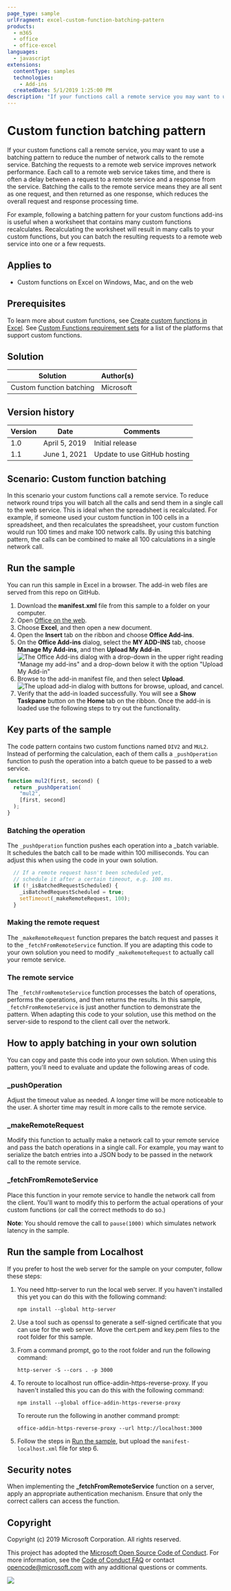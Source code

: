 ```yaml
---
page_type: sample
urlFragment: excel-custom-function-batching-pattern
products:
  - m365
  - office
  - office-excel
languages:
  - javascript
extensions:
  contentType: samples
  technologies:
    - Add-ins
  createdDate: 5/1/2019 1:25:00 PM
description: "If your functions call a remote service you may want to use a batching pattern to reduce the number of network calls to the service."
---
```


# Custom function batching pattern

If your custom functions call a remote service, you may want to use a batching pattern to reduce the number of network calls to the remote service. Batching the requests to a remote web service improves network performance. Each call to a remote web service takes time, and there is often a delay between a request to a remote service and a response from the service. Batching the calls to the remote service means they are all sent as one request, and then returned as one response, which reduces the overall request and response processing time. 

For example, following a batching pattern for your custom functions add-ins is useful when a worksheet that contains many custom functions recalculates. Recalculating the worksheet will result in many calls to your custom functions, but you can batch the resulting requests to a remote web service into one or a few requests. 

## Applies to

- Custom functions on Excel on Windows, Mac, and on the web

## Prerequisites

To learn more about custom functions, see [Create custom functions in Excel](https://learn.microsoft.com/office/dev/add-ins/excel/custom-functions-overview). See [Custom Functions requirement sets](https://learn.microsoft.com/office/dev/add-ins/reference/requirement-sets/custom-functions-requirement-sets) for a list of the platforms that support custom functions.

## Solution

Solution | Author(s)
---------|----------
Custom function batching | Microsoft

## Version history

Version  | Date | Comments
---------| -----| --------
1.0  | April 5, 2019 | Initial release
1.1 | June 1, 2021 | Update to use GitHub hosting

## Scenario: Custom function batching

In this scenario your custom functions call a remote service. To reduce network round trips you will batch all the calls and send them in a single call to the web service. This is ideal when the spreadsheet is recalculated. For example, if someone used your custom function in 100 cells in a spreadsheet, and then recalculates the spreadsheet, your custom function would run 100 times and make 100 network calls. By using this batching pattern, the calls can be combined to make all 100 calculations in a single network call.

## Run the sample

You can run this sample in Excel in a browser. The add-in web files are served from this repo on GitHub.
1. Download the **manifest.xml** file from this sample to a folder on your computer.
1. Open [Office on the web](https://office.live.com/).
1. Choose **Excel**, and then open a new document.
1. Open the **Insert** tab on the ribbon and choose **Office Add-ins**.
1. On the **Office Add-ins** dialog, select the **MY ADD-INS** tab, choose **Manage My Add-ins**, and then **Upload My Add-in**.
   ![The Office Add-ins dialog with a drop-down in the upper right reading "Manage my add-ins" and a drop-down below it with the option "Upload My Add-in"](../../Samples/images/office-add-ins-my-account.png)
1. Browse to the add-in manifest file, and then select **Upload**.
   ![The upload add-in dialog with buttons for browse, upload, and cancel.
](../../Samples/images/upload-add-in.png)
1. Verify that the add-in loaded successfully. You will see a **Show Taskpane** button on the **Home** tab on the ribbon.
Once the add-in is loaded use the following steps to try out the functionality.

## Key parts of the sample

The code pattern contains two custom functions named `DIV2` and `MUL2`. Instead of performing the calculation, each of them calls a `_pushOperation` function to push the operation into a batch queue to be passed to a web service.

```javascript
function mul2(first, second) {
  return _pushOperation(
    "mul2",
    [first, second]
  );
}
```

### Batching the operation

The `_pushOperation` function pushes each operation into a _batch variable. It schedules the batch call to be made within 100 milliseconds. You can adjust this when using the code in your own solution.

```javascript
  // If a remote request hasn't been scheduled yet,
  // schedule it after a certain timeout, e.g. 100 ms.
  if (!_isBatchedRequestScheduled) {
    _isBatchedRequestScheduled = true;
    setTimeout(_makeRemoteRequest, 100);
  }
```

### Making the remote request

The `_makeRemoteRequest` function prepares the batch request and passes it to the `_fetchFromRemoteService` function. If you are adapting this code to your own solution you need to modify `_makeRemoteRequest` to actually call your remote service.

### The remote service

The `_fetchFromRemoteService` function processes the batch of operations, performs the operations, and then returns the results. In this sample, `_fetchFromRemoteService` is just another function to demonstrate the pattern. When adapting this code to your solution, use this method on the server-side to respond to the client call over the network.

## How to apply batching in your own solution

You can copy and paste this code into your own solution. When using this pattern, you'll need to evaluate and update the following areas of code.

### _pushOperation

Adjust the timeout value as needed. A longer time will be more noticeable to the user. A shorter time may result in more calls to the remote service.

### _makeRemoteRequest

Modify this function to actually make a network call to your remote service and pass the batch operations in a single call. For example, you may want to serialize the batch entries into a JSON body to be passed in the network call to the remote service.

### _fetchFromRemoteService

Place this function in your remote service to handle the network call from the client. You'll want to modify this to perform the actual operations of your custom functions (or call the correct methods to do so.)

**Note**: You should remove the call to `pause(1000)` which simulates network latency in the sample.

## Run the sample from Localhost

If you prefer to host the web server for the sample on your computer, follow these steps:

1. You need http-server to run the local web server. If you haven't installed this yet you can do this with the following command:
    
    ```console
    npm install --global http-server
    ```
    
2. Use a tool such as openssl to generate a self-signed certificate that you can use for the web server. Move the cert.pem and key.pem files to the root folder for this sample.
3. From a command prompt, go to the root folder and run the following command:
    
    ```console
    http-server -S --cors . -p 3000
    ```
    
4. To reroute to localhost run office-addin-https-reverse-proxy. If you haven't installed this you can do this with the following command:
    
    ```console
    npm install --global office-addin-https-reverse-proxy
    ```
    
    To reroute run the following in another command prompt:
    
    ```console
    office-addin-https-reverse-proxy --url http://localhost:3000
    ```
    
5. Follow the steps in [Run the sample](#run-the-sample), but upload the `manifest-localhost.xml` file for step 6.

## Security notes

When implementing the **_fetchFromRemoteService** function on a server, apply an appropriate authentication mechanism. Ensure that only the correct callers can access the function.

## Copyright

Copyright (c) 2019 Microsoft Corporation. All rights reserved.

This project has adopted the [Microsoft Open Source Code of Conduct](https://opensource.microsoft.com/codeofconduct/). For more information, see the [Code of Conduct FAQ](https://opensource.microsoft.com/codeofconduct/faq/) or contact [opencode@microsoft.com](mailto:opencode@microsoft.com) with any additional questions or comments.

<img src="https://pnptelemetry.azurewebsites.net/pnp-officeaddins/excel-custom-functions/batching" />
